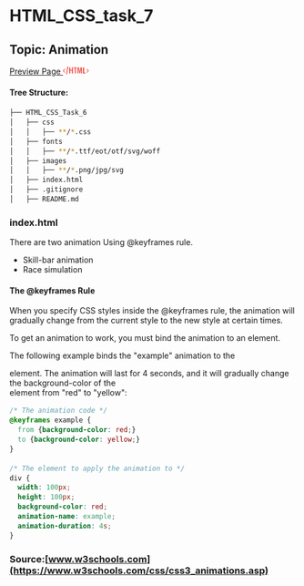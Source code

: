 # HTML_CSS_task_7
## Topic: Animation

[Preview Page <img src="images/favicon.svg" width="45">](https://zura-papiashvili.github.io/HTML_CSS_task_7/)


#### Tree Structure:
```bash
├── HTML_CSS_Task_6
│   ├── css
│   │   ├── **/*.css
│   ├── fonts
│   │   ├── **/*.ttf/eot/otf/svg/woff
│   ├── images
│   │   ├── **/*.png/jpg/svg
│   ├── index.html
│   ├── .gitignore
│   ├── README.md
```
### index.html
There are two animation Using @keyframes rule.
* Skill-bar animation
* Race simulation


#### The @keyframes Rule
When you specify CSS styles inside the @keyframes rule, the animation will gradually change from the current style to the new style at certain times.

To get an animation to work, you must bind the animation to an element.

The following example binds the "example" animation to the <div> element. The animation will last for 4 seconds, and it will gradually change the background-color of the <div> element from "red" to "yellow":

``` css
/* The animation code */
@keyframes example {
  from {background-color: red;}
  to {background-color: yellow;}
}

/* The element to apply the animation to */
div {
  width: 100px;
  height: 100px;
  background-color: red;
  animation-name: example;
  animation-duration: 4s;
}
```

### Source:[www.w3schools.com](https://www.w3schools.com/css/css3_animations.asp)




